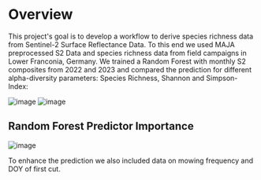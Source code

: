 # Overview
This project's goal is to develop a workflow to derive species richness data from Sentinel-2 Surface Reflectance Data. To this end we used MAJA preprocessed S2 Data and species richness data from field campaigns in Lower Franconia, Germany.
We trained a Random Forest with monthly S2 composites from 2022 and 2023 and compared the prediction for different alpha-diversity parameters: Species Richness, Shannon and Simpson-Index:

![image](https://github.com/Siedrid/Grasslands_BioDiv/assets/137882767/7ab73f63-0a06-4498-88ea-53337e3f7a89)
![image](https://github.com/Siedrid/Grasslands_BioDiv/blob/master/Graphs/RF-vgl-indices_v1.png?raw=true)

## Random Forest Predictor Importance
![image](https://github.com/Siedrid/Grasslands_BioDiv/assets/137882767/ee1f88bd-35a4-4484-b784-f7a27d4c4fe8)

To enhance the prediction we also included data on mowing frequency and DOY of first cut.

